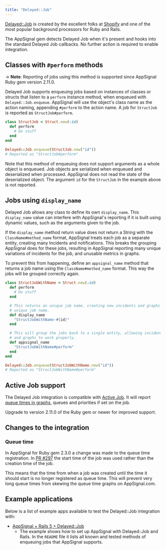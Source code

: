 ```yaml
---
title: "Delayed::Job"
---
```


[Delayed::Job](https://github.com/collectiveidea/delayed_job) is created by the excellent folks at [Shopify](https://shopifyengineering.myshopify.com/) and one of the most popular background processors for Ruby and Rails.

The AppSignal gem detects Delayed Job when it's present and hooks into the standard Delayed Job callbacks. No further action is required to enable integration.

## Classes with `#perform` methods

-> **Note**: Reporting of jobs using this method is supported since AppSignal Ruby gem version 2.11.0.

Delayed Job supports enqueuing jobs based on instances of classes or structs that listen to a `perform` instance method, when enqueued with `Delayed::Job.enqueue`. AppSignal will use the object's class name as the action naming, appending `#perform` to the action name. A job for `StructJob` is reported as `StructJob#perform`.

```ruby
class StructJob < Struct.new(:id)
  def perform
    # Do stuff
  end
end

Delayed::Job.enqueue(StructJob.new("id"))
# Reported as "StructJob#perform"
```

Note that this method of enqueuing does not support arguments as a whole object is enqueued. Job objects are serialized when enqueued and deserialized when processed. AppSignal does not read the state of the deserialized object. The argument `id` for the `StructJob` in the example above is not reported.

## Jobs using `display_name`

Delayed Job allows any class to define its own `display_name`. This `display_name` value can interfere with AppSignal's reporting if it is built using dynamic values, such as the arguments given to the job.

If the `display_name` method return value does not return a String with the `ClassName#method_name` format, AppSignal treats each job as a separate entity, creating many Incidents and notifications. This breaks the grouping AppSignal does for these jobs, resulting in AppSignal reporting many unique variations of incidents for the job, and unusable metrics in graphs.

To prevent this from happening, define an `appsignal_name` method that returns a job name using the `ClassName#method_name` format. This way the jobs will be grouped correctly again.

```ruby
class StructJobWithName < Struct.new(:id)
  def perform
    # Do stuff
  end

  # This returns an unique job name, creating new incidents and graphs for each
  # unique job name.
  def display_name
    "StructJobWithName-#{id}"
  end

  # This will group the jobs back to a single entity, allowing incidents
  # and graphs to work properly.
  def appsignal_name
    "StructJobWithName#perform"
  end
end

Delayed::Job.enqueue(StructJobWithName.new("id"))
# Reported as "StructJobWithName#perform"
```

## Active Job support

The Delayed Job integration is compatible with [Active Job](active-job.html). It will report [queue times in graphs](https://appsignal.com/redirect-to/app?to=performance/graphs), queues and priorities if set on the job.

Upgrade to version 2.11.0 of the Ruby gem or newer for improved support.

## Changes to the integration

### Queue time

In AppSignal for Ruby gem 2.3.0 a change was made to the queue time registration. In [PR #297](https://github.com/appsignal/appsignal-ruby/pull/297) the start time of the job was used rather than the creation time of the job.

This means that the time from when a job was created until the time it should start is no longer registered as queue time. This will prevent very long queue times from skewing the queue time graphs on AppSignal.com.

## Example applications

Below is a list of example apps available to test the Delayed::Job integration with:

- [AppSignal + Rails 5 + Delayed::Job](https://github.com/appsignal/appsignal-examples/tree/rails-5+delayed_job)
  - The example shows how to set up AppSignal with Delayed::Job and Rails. In the `README` file it lists all known and tested methods of enqueuing jobs that AppSignal supports.
